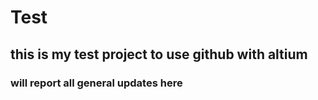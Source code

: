 # Test
## this is my test project to use github with altium
### will report all general updates here

